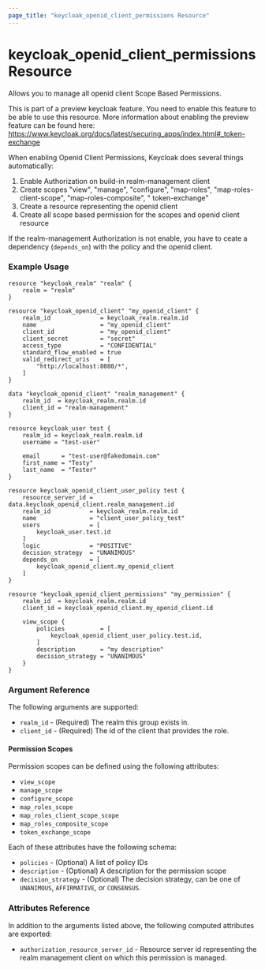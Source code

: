 ```yaml
---
page_title: "keycloak_openid_client_permissions Resource"
---
```


# keycloak\_openid\_client\_permissions Resource

Allows you to manage all openid client Scope Based Permissions.

This is part of a preview keycloak feature. You need to enable this feature to be able to use this resource. More
information about enabling the preview feature can be found
here: https://www.keycloak.org/docs/latest/securing_apps/index.html#_token-exchange

When enabling Openid Client Permissions, Keycloak does several things automatically:

1. Enable Authorization on build-in realm-management client
1. Create scopes "view", "manage", "configure", "map-roles", "map-roles-client-scope", "map-roles-composite", "
   token-exchange"
1. Create a resource representing the openid client
1. Create all scope based permission for the scopes and openid client resource

If the realm-management Authorization is not enable, you have to ceate a dependency (`depends_on`) with the policy and
the openid client.

### Example Usage

```hcl
resource "keycloak_realm" "realm" {
	realm = "realm"
}

resource "keycloak_openid_client" "my_openid_client" {
	realm_id              = keycloak_realm.realm.id
	name                  = "my_openid_client"
	client_id             = "my_openid_client"
	client_secret         = "secret"
	access_type           = "CONFIDENTIAL"
	standard_flow_enabled = true
	valid_redirect_uris   = [
		"http://localhost:8080/*",
	]
}

data "keycloak_openid_client" "realm_management" {
	realm_id  = keycloak_realm.realm.id
	client_id = "realm-management"
}

resource keycloak_user test {
	realm_id = keycloak_realm.realm.id
	username = "test-user"

	email      = "test-user@fakedomain.com"
	first_name = "Testy"
	last_name  = "Tester"
}

resource keycloak_openid_client_user_policy test {
	resource_server_id = data.keycloak_openid_client.realm_management.id
	realm_id           = keycloak_realm.realm.id
	name               = "client_user_policy_test"
	users              = [
		keycloak_user.test.id
	]
	logic              = "POSITIVE"
	decision_strategy  = "UNANIMOUS"
	depends_on         = [
		keycloak_openid_client.my_openid_client
	]
}

resource "keycloak_openid_client_permissions" "my_permission" {
	realm_id  = keycloak_realm.realm.id
	client_id = keycloak_openid_client.my_openid_client.id

	view_scope {
		policies          = [
			keycloak_openid_client_user_policy.test.id,
		]
		description       = "my description"
		decision_strategy = "UNANIMOUS"
	}
}
```

### Argument Reference

The following arguments are supported:

- `realm_id` - (Required) The realm this group exists in.
- `client_id` - (Required) The id of the client that provides the role.

#### Permission Scopes

Permission scopes can be defined using the following attributes:

- `view_scope`
- `manage_scope`
- `configure_scope`
- `map_roles_scope`
- `map_roles_client_scope_scope`
- `map_roles_composite_scope`
- `token_exchange_scope`

Each of these attributes have the following schema:

- `policies` - (Optional) A list of policy IDs
- `description` - (Optional) A description for the permission scope
- `decision_strategy` - (Optional) The decision strategy, can be one of `UNANIMOUS`, `AFFIRMATIVE`, or `CONSENSUS`.

### Attributes Reference

In addition to the arguments listed above, the following computed attributes are exported:

- `authorization_resource_server_id` - Resource server id representing the realm management client on which this
  permission is managed.


